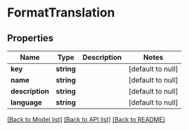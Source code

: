 # FormatTranslation

## Properties
Name | Type | Description | Notes
------------ | ------------- | ------------- | -------------
**key** | **string** |  | [default to null]
**name** | **string** |  | [default to null]
**description** | **string** |  | [default to null]
**language** | **string** |  | [default to null]

[[Back to Model list]](../README.md#documentation-for-models) [[Back to API list]](../README.md#documentation-for-api-endpoints) [[Back to README]](../README.md)


